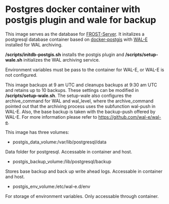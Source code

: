 # Postgres docker container with postgis plugin and wale for backup

This image serves as the database for [FROST-Server](https://github.com/BowenWang29/docker-SensorThingsServer). It initalizes a postgresql database container based on [docker-postgis](https://github.com/appropriate/docker-postgis) with [WAL-E](https://github.com/wal-e/wal-e) installed for WAL archiving.

__/scripts/initdb-postgis.sh__ installs the postgis plugin and __/scripts/setup-wale.sh__ initializes the WAL archiving service.

Environment variables must be pass to the container for WAL-E, or WAL-E is not configured.

This image backups at 9 am UTC and cleanups backups at 9:30 am UTC and retains up to 10 backups. These settings can be modified in __/scripts/setup-wale.sh__. The setup-wale also configures the archive_command for WAL and wal_level, where the archive_command pointed out that the archiving process uses the subfunction wal-push in WAL-E. Also, the base backup is taken with the backup-push offered by WAL-E. For more information please refer to https://github.com/wal-e/wal-e.


This image has three volumes:
- postgis_data_volume:/var/lib/postgresql/data

Data folder for postgresql. Accessable in container and host.
- postgis_backup_volume:/lib/postgresql/backup

Stores base backup and back up write ahead logs. Accessable in container and host.
- postgis_env_volume:/etc/wal-e.d/env

For storage of environment variables. Only accessable through container.
